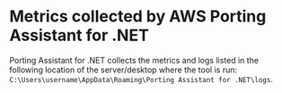 # Metrics collected by AWS Porting Assistant for \.NET<a name="porting-assistant-metrics"></a>

Porting Assistant for \.NET collects the metrics and logs listed in the following location of the server/desktop where the tool is run: `C:\Users\username\AppData\Roaming\Porting Assistant for .NET\logs`\.